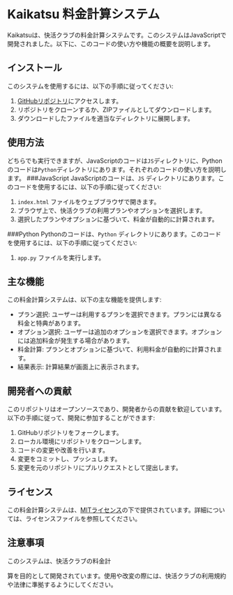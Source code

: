 # Kaikatsu 料金計算システム

Kaikatsuは、快活クラブの料金計算システムです。このシステムはJavaScriptで開発されました。以下に、このコードの使い方や機能の概要を説明します。

## インストール

このシステムを使用するには、以下の手順に従ってください:

1. [GitHubリポジトリ](https://github.com/syun100000/kaikatsu)にアクセスします。
2. リポジトリをクローンするか、ZIPファイルとしてダウンロードします。
3. ダウンロードしたファイルを適当なディレクトリに展開します。

## 使用方法
どちらでも実行できますが、JavaScriptのコードは`JS`ディレクトリに、Pythonのコードは`Python`ディレクトリにあります。それぞれのコードの使い方を説明します。
###JavaScript
JavaScriptのコードは、`JS` ディレクトリにあります。このコードを使用するには、以下の手順に従ってください:
1. `index.html` ファイルをウェブブラウザで開きます。
2. ブラウザ上で、快活クラブの利用プランやオプションを選択します。
3. 選択したプランやオプションに基づいて、料金が自動的に計算されます。

###Python
Pythonのコードは、`Python` ディレクトリにあります。このコードを使用するには、以下の手順に従ってください:
1. `app.py` ファイルを実行します。
## 主な機能

この料金計算システムは、以下の主な機能を提供します:

- プラン選択: ユーザーは利用するプランを選択できます。プランには異なる料金と特典があります。
- オプション選択: ユーザーは追加のオプションを選択できます。オプションには追加料金が発生する場合があります。
- 料金計算: プランとオプションに基づいて、利用料金が自動的に計算されます。
- 結果表示: 計算結果が画面上に表示されます。

## 開発者への貢献

このリポジトリはオープンソースであり、開発者からの貢献を歓迎しています。以下の手順に従って、開発に参加することができます:

1. GitHubリポジトリをフォークします。
2. ローカル環境にリポジトリをクローンします。
3. コードの変更や改善を行います。
4. 変更をコミットし、プッシュします。
5. 変更を元のリポジトリにプルリクエストとして提出します。

## ライセンス

この料金計算システムは、[MITライセンス](https://github.com/syun100000/kaikatsu/blob/js/JS/LICENSE)の下で提供されています。詳細については、ライセンスファイルを参照してください。

## 注意事項

このシステムは、快活クラブの料金計

算を目的として開発されています。使用や改変の際には、快活クラブの利用規約や法律に準拠するようにしてください。
